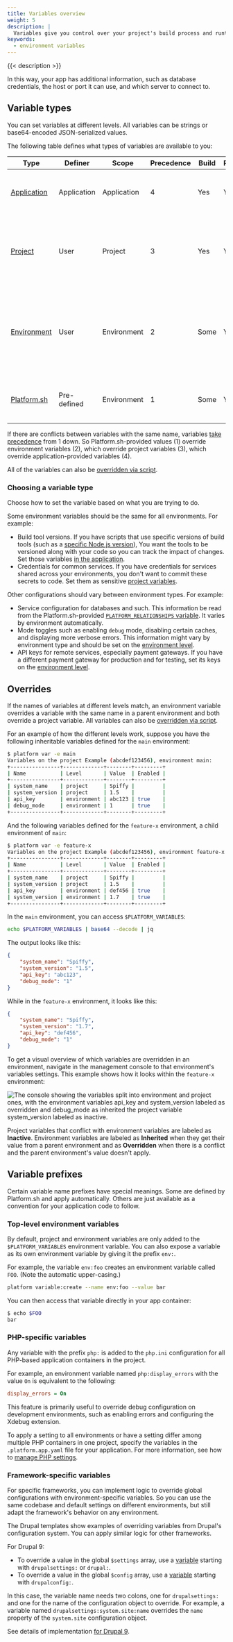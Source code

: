 ```yaml
---
title: Variables overview
weight: 5
description: |
  Variables give you control over your project's build process and runtime environment. You can set them in your code to make changes across your project or independent of the code for environment-specific settings.
keywords:
  - environment variables
---
```


{{< description >}}

In this way, your app has additional information, such as database credentials, the host or port it can use, and which server to connect to.

## Variable types

You can set variables at different levels.
All variables can be strings or base64-encoded JSON-serialized values.

The following table defines what types of variables are available to you:

| Type                                               | Definer     | Scope       | Precedence | Build | Runtime  | Uses |
| -------------------------------------------------- | ----------- | ----------- | ---------- | ----- | -------- |----- |
| [Application](./set-variables.md#set-variables-in-your-app) | Application | Application | 4          | Yes   | Yes      | Non-secret values that are the same across all environments |
| [Project](./set-variables.md#create-project-variables)               | User        | Project     | 3          | Yes   | Yes      | Secret values that are the same across all environments, such as database credentials |
| [Environment](./set-variables.md#create-environment-specific-variables)       | User        | Environment | 2          | Some  | Yes      | Values that vary by environment, such as which database to connect to or which payment API keys to use |
| [Platform.sh](./use-variables.md#use-platformsh-provided-variables)  | Pre-defined | Environment | 1          | Some  | Yes      | For information about your Platform.sh project |

If there are conflicts between variables with the same name, variables [take precedence](#overrides) from 1 down.
So Platform.sh-provided values (1) override environment variables (2), which override project variables (3),
which override application-provided variables (4).

All of the variables can also be [overridden via script](./set-variables.md#set-variables-via-script).

### Choosing a variable type

Choose how to set the variable based on what you are trying to do.

Some environment variables should be the same for all environments.
For example:

* Build tool versions.
  If you have scripts that use specific versions of build tools (such as a [specific Node.js version](../../languages/nodejs/node-version.md)),
  You want the tools to be versioned along with your code so you can track the impact of changes.
  Set those variables [in the application](./set-variables.md#set-variables-in-your-app).
* Credentials for common services.
  If you have credentials for services shared across your environments,
  you don't want to commit these secrets to code.
  Set them as sensitive [project variables](./set-variables.md#create-project-variables).

Other configurations should vary between environment types.
For example:

* Service configuration for databases and such.
  This information be read from the Platform.sh-provided [`PLATFORM_RELATIONSHIPS` variable](./use-variables.md#use-platformsh-provided-variables).
  It varies by environment automatically.
* Mode toggles such as enabling `debug` mode, disabling certain caches, and displaying more verbose errors.
  This information might vary by environment type and should be set on the [environment level](./set-variables.md#create-environment-specific-variables).
* API keys for remote services, especially payment gateways.
  If you have a different payment gateway for production and for testing,
  set its keys on the [environment level](./set-variables.md#create-environment-specific-variables).

## Overrides

If the names of variables at different levels match,
an environment variable overrides a variable with the same name in a parent environment
and both override a project variable.
All variables can also be [overridden via script](./set-variables.md#set-variables-via-script).

For an example of how the different levels work,
suppose you have the following inheritable variables defined for the `main` environment:

```sh
$ platform var -e main
Variables on the project Example (abcdef123456), environment main:
+----------------+-------------+--------+---------+
| Name           | Level       | Value  | Enabled |
+----------------+-------------+--------+---------+
| system_name    | project     | Spiffy |         |
| system_version | project     | 1.5    |         |
| api_key        | environment | abc123 | true    |
| debug_mode     | environment | 1      | true    |
+----------------+-------------+--------+---------+
```

And the following variables defined for the `feature-x` environment, a child environment of `main`:

```sh
$ platform var -e feature-x
Variables on the project Example (abcdef123456), environment feature-x:
+----------------+-------------+--------+---------+
| Name           | Level       | Value  | Enabled |
+----------------+-------------+--------+---------+
| system_name    | project     | Spiffy |         |
| system_version | project     | 1.5    |         |
| api_key        | environment | def456 | true    |
| system_version | environment | 1.7    | true    |
+----------------+-------------+--------+---------+
```

In the `main` environment, you can access `$PLATFORM_VARIABLES`:

```bash
echo $PLATFORM_VARIABLES | base64 --decode | jq
```

The output looks like this:

```json
{
    "system_name": "Spiffy",
    "system_version": "1.5",
    "api_key": "abc123",
    "debug_mode": "1"
}
```

While in the `feature-x` environment, it looks like this:

```json
{
    "system_name": "Spiffy",
    "system_version": "1.7",
    "api_key": "def456",
    "debug_mode": "1"
}
```

To get a visual overview of which variables are overridden in an environment,
navigate in the management console to that environment's variables settings.
This example shows how it looks within the `feature-x` environment:

<!-- vale Vale.Spelling = NO -->
<!-- spelling turned off because of the "api_key" -->
![The console showing the variables split into environment and project ones, with the environment variables `api_key` and `system_version` labeled as overridden and `debug_mode` as inherited the project variable `system_version` labeled as inactive.](/images/management-console/variables-overridden.png "0.5")
<!-- vale Vale.Spelling = YES -->

Project variables that conflict with environment variables are labeled as **Inactive**.
Environment variables are labeled as **Inherited** when they get their value from a parent environment
and as **Overridden** when there is a conflict and the parent environment's value doesn't apply.

## Variable prefixes

Certain variable name prefixes have special meanings.
Some are defined by Platform.sh and apply automatically.
Others are just available as a convention for your application code to follow.

### Top-level environment variables

By default, project and environment variables are only added to the `$PLATFORM_VARIABLES` environment variable.
You can also expose a variable as its own environment variable by giving it the prefix `env:`.

For example, the variable `env:foo` creates an environment variable called `FOO`.
(Note the automatic upper-casing.)

```bash
platform variable:create --name env:foo --value bar
```

You can then access that variable directly in your app container:

```bash
$ echo $FOO
bar
```

### PHP-specific variables

Any variable with the prefix `php:` is added to the `php.ini` configuration for all PHP-based application containers in the project.

For example, an environment variable named `php:display_errors` with the value `On` is equivalent to the following:

```ini {location="php.ini"}
display_errors = On
```

This feature is primarily useful to override debug configuration on development environments,
such as enabling errors and configuring the Xdebug extension.

To apply a setting to all environments or have a setting differ among multiple PHP containers in one project,
specify the variables in the `.platform.app.yaml` file for your application.
For more information, see how to [manage PHP settings](../../languages/php/_index.md#customize-the-php-settings).

### Framework-specific variables

For specific frameworks, you can implement logic to override global configurations with environment-specific variables.
So you can use the same codebase and default settings on different environments, but still adapt the framework's behavior on any environment.

The Drupal templates show examples of overriding variables from Drupal's configuration system.
You can apply similar logic for other frameworks.

For Drupal 9:

* To override a value in the global `$settings` array, use a [variable](../../development/variables/set-variables.md#create-environment-specific-variables) starting with `drupalsettings:` or `drupal:`.
* To override a value in the global `$config` array, use a [variable](../../development/variables/set-variables.md#create-environment-specific-variables) starting with `drupalconfig:`.

In this case, the variable name needs two colons, one for `drupalsettings:` and one for the name of the configuration object to override.
For example, a variable named `drupalsettings:system.site:name` overrides the `name` property of the `system.site` configuration object.

See details of implementation [for Drupal 9](https://github.com/platformsh-templates/drupal9/blob/master/web/sites/default/settings.platformsh.php#L125-L162).
